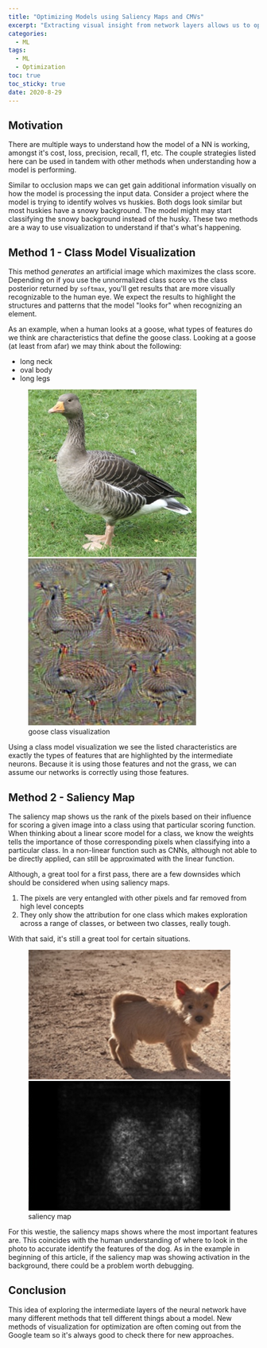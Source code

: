 ```yaml
---
title: "Optimizing Models using Saliency Maps and CMVs" 
excerpt: "Extracting visual insight from network layers allows us to optimize and investigate our models"
categories:
  - ML
tags:
  - ML
  - Optimization
toc: true
toc_sticky: true
date: 2020-8-29
---
```


## Motivation
There are multiple ways to understand how the model of a NN is working, amongst it's cost, loss, precision, recall, f1, etc. The couple strategies listed here can be used in tandem with other methods when understanding how a model is performing.

Similar to occlusion maps we can get gain additional information visually on how the model is processing the input data. Consider a project where the model is trying to identify wolves vs huskies. Both dogs look similar but most huskies have a snowy background. The model might may start classifying the snowy background instead of the husky. These two methods are a way to use visualization to understand if that's what's happening.

## Method 1 - Class Model Visualization
This method *generates* an artificial image which maximizes the class score. Depending on if you use the unnormalized class score vs the class posterior returned by `softmax`, you'll get results that are more visually recognizable to the human eye. We expect the results to highlight the structures and patterns that the model "looks for" when recognizing an element.

As an example, when a human looks at a goose, what types of features do we think are characteristics that define the goose class. Looking at a goose (at least from afar) we may think about the following:
- long neck
- oval body
- long legs

<figure class='half'>
  <a href='/assets/posts/understanding-models-through-visualization/goosenorm.jpg'><img src='/assets/posts/understanding-models-through-visualization/goosenorm.jpg'></a>
  <a href='/assets/posts/understanding-models-through-visualization/gooseconvnet.jpg'><img src='/assets/posts/understanding-models-through-visualization/gooseconvnet.jpg'></a>
  <figcaption>goose class visualization</figcaption>
</figure>

Using a class model visualization we see the listed characteristics are exactly the types of features that are highlighted by the intermediate neurons. Because it is using those features and not the grass, we can assume our networks is correctly using those features.

## Method 2 - Saliency Map
The saliency map shows us the rank of the pixels based on their influence for scoring a given image into a class using that particular scoring function. When thinking about a linear score model for a class, we know the weights tells the importance of those corresponding pixels when classifying into a particular class. In a non-linear function such as CNNs, although not able to be directly applied, can still be approximated with the linear function.

Although, a great tool for a first pass, there are a few downsides which should be considered when using saliency maps.
1. The pixels are very entangled with other pixels and far removed from high level concepts
2. They only show the attribution for one class which makes exploration across a range of classes, or between two classes, really tough.

With that said, it's still a great tool for certain situations.

<figure class='half'>
  <a href='/assets/posts/understanding-models-through-visualization/westienorm.jpg'><img src='/assets/posts/understanding-models-through-visualization/westienorm.jpg'></a>
  <a href='/assets/posts/understanding-models-through-visualization/westiemap.jpg'><img src='/assets/posts/understanding-models-through-visualization/westiemap.jpg'></a>
  <figcaption>saliency map</figcaption>
</figure>
For this westie, the saliency maps shows where the most important features are. This coincides with the human understanding of where to look in the photo to accurate identify the features of the dog. As in the example in beginning of this article, if the saliency map was showing activation in the background, there could be a problem worth debugging.

## Conclusion
This idea of exploring the intermediate layers of the neural network have many different methods that tell different things about a model. New methods of visualization for optimization are often coming out from the Google team so it's always good to check there for new approaches.